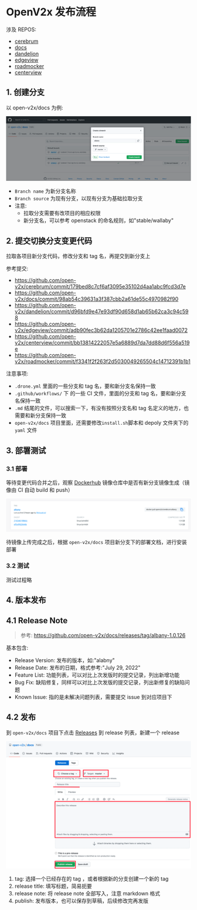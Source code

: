 # OpenV2x 发布流程

涉及 REPOS:

- [cerebrum](https://github.com/open-v2x/cerebrum)
- [docs](https://github.com/open-v2x/docs)
- [dandelion](https://github.com/open-v2x/dandelion)
- [edgeview](https://github.com/open-v2x/edgeview)
- [roadmocker](https://github.com/open-v2x/roadmocker)
- [centerview](https://github.com/open-v2x/centerview)

## 1. 创建分支

以 open-v2x/docs 为例:

![create-branch](images/create-branch.png)

- `Branch name` 为新分支名称
- `Branch source` 为现有分支，以现有分支为基础拉取分支
- 注意:
  - 拉取分支需要有改项目的相应权限
  - 新分支名，可以参考 openstack 的命名规则，如"stable/wallaby"

## 2. 提交切换分支变更代码

拉取各项目新分支代码，修改分支和 tag 名，再提交到新分支上

参考提交:

- https://github.com/open-v2x/cerebrum/commit/179bed8c7cf6af3095e35102d4aa1abc9fcd3d7e
- https://github.com/open-v2x/docs/commit/98ab54c39631a3f387cbb2a61de55c4970982f90
- https://github.com/open-v2x/dandelion/commit/d96bfd9e47e93df90d658d1ab65b62ca3c94c598
- https://github.com/open-v2x/edgeview/commit/adb90fec3b62da1205701e2786c42ee1faad0072
- https://github.com/open-v2x/centerview/commit/bb13814222057e5a6889d7da7dd88d6f556a519e
- https://github.com/open-v2x/roadmocker/commit/f3341f2f263f2d5030049265504c14712391b1b1

注意事项:

- `.drone.yml` 里面的一些分支和 tag 名，要和新分支名保持一致
- `.github/workflows/` 下 的一些 CI 文件，里面的分支和 tag 名，要和新分支名保持一致
- `.md` 结尾的文件，可以搜索一下，有没有按照分支名和 tag 名定义的地方，也需要和新分支保持一致
- `open-v2x/docs` 项目里面，还需要修改`install.sh`脚本和 depoly 文件夹下的 `yaml` 文件

## 3. 部署测试

### 3.1 部署

等待变更代码合并之后，观察 [Dockerhub](https://hub.docker.com/u/openv2x) 镜像仓库中是否有新分支镜像生成（镜像由 CI 自动 build 和 push）

![dockerhub-openv2x](images/dockerhub-openv2x.png)

待镜像上传完成之后，根据 `open-v2x/docs` 项目新分支下的部署文档，进行安装部署

### 3.2 测试

测试过程略

## 4. 版本发布

## 4.1 Release Note

> 参考: https://github.com/open-v2x/docs/releases/tag/albany-1.0.126

基本包含:

- Release Version: 发布的版本，如:"alabny"
- Release Date: 发布的日期，格式参考:"July 29, 2022"
- Feature List: 功能列表，可以对比上次发版时的提交记录，列出新增功能
- Bug Fix: 缺陷修复，同样可以对比上次发版的提交记录，列出新修复的缺陷问题
- Known Issue: 指的是未解决问题列表，需要提交 issue 到对应项目下

## 4.2 发布

到 `open-v2x/docs` 项目下点击 [Releases](https://github.com/open-v2x/docs/releases) 到 release 列表，新建一个
release

![create-release](images/create-release.png)

1. tag: 选择一个已经存在的 tag ，或者根据新的分支创建一个新的 tag
2. release title: 填写标题，简易扼要
3. release note: 将 release note 全部写入，注意 markdown 格式
4. publish: 发布版本，也可以保存到草稿，后续修改完再发版
